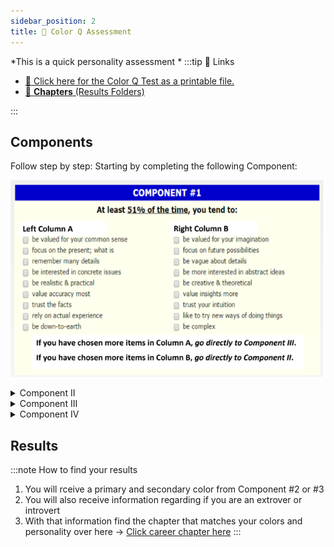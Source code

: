 ```yaml
---
sidebar_position: 2
title: 🎨 Color Q Assessment
---
```


*This is a quick personality assessment *
:::tip 🔗 Links

- [ 📃 Click here for the Color Q Test as a printable file.](https://drive.google.com/file/d/1Xk32k9YWqRXAVSNjWHhq8k1nwRGriu58/view)
- [👧 **Chapters** (Results Folders)](https://tinyurl.com/careermatchchapters)


:::
<!-- 
:::caution Page in progress
- [ ] Creating Interactive Color Q
::: -->

## Components

Follow step by step: Starting by completing the following Component:

![](../static/img/2022-04-30-10-34-25.png)
<details>
<summary>
Component II
</summary>

![](../static/img/2022-04-30-10-35-32.png)
</details>


<details>
<summary>
Component III
</summary>

![](../static/img/2022-04-30-10-36-04.png)
</details>


<details>
<summary>
Component IV
</summary>

![](../static/img/2022-04-30-11-30-46.png)


</details>

## Results

:::note How to find your results
1. You will rceive a primary and secondary color from Component #2 or #3
2. You will also receive information regarding if you are an extrover or introvert
3. With that information find the chapter that matches your colors and
   personality over here -> [Click career chapter
   here](https://tinyurl.com/careermatchchapters)
:::

